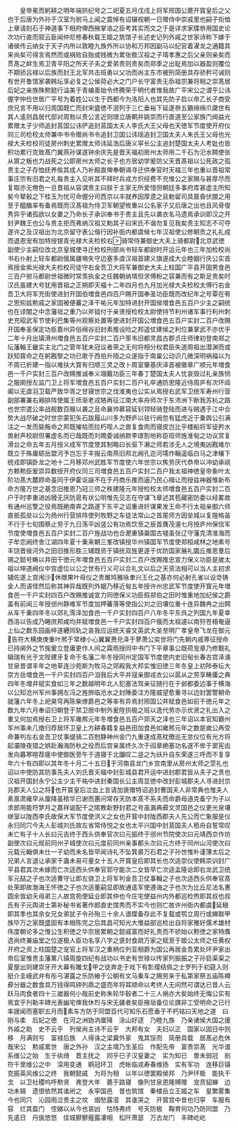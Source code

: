 <!-- { "loadSidebar": true } -->
　　皇帝冕而躬耕之明年端拱纪号之二祀夏五月戊戌上将军邢国公薨开寳皇后之父也于后唐为外孙于汉室为驸马上闻之震悼有诏辍视朝一日赠侍中崇戚里也嗣子衔恤上章请刻石于神道事下相府俾西掖掌诰之臣考其实而文之于是详求家牒叅用国史论次功行直而叙云臣闻仲尼修春秋载王姬之筑馆子长述史记列外戚之世家诗称下嫁于诸侯传云纳女于天子内所以敦睦九族外所以协和万邦因副马以纪官着濯龙之通籍其来尚矣可得言焉然而或祸败自贻或贱微为累张敖汉祖之子壻孝惠之后父亲则亲矣而贯髙之衅生焉卫青平阳之所天子夫之爱弟贵则贵矣而郑季之出耻焉加以器盈则覆位不期骄吕禄以后族而封王北军共击班勇以父功而尚主东市被刑简册具存骄矜可诫则有世开鲁馆家袭韩坛享必复之公侯荷必大之门户长守富贵无忝祖宗兼将相之崇髙居后妃之亲族殊勲懿行溢美于青编善始令终腾荣于明代者惟我故广平宋公之谓乎公讳偓字仲俭世居广平号为着姓公以生于西都今为洛阳人也其先防子启以帝乙长子商受庶兄言不用以归周国既亡而封宋盛徳不泯列于三仁垂裕下延遂叅五霸绵绵爪瓞世有其人逺则昌居代邸对周勃以责公言近则璟立唐朝并姚崇而行直道至公家族门阀益光累赠太子少师追封莒国公讳俨追封莒国太夫人李氏大王父母也天徳军节度使开府仪同三司检校太师兼中书令赠尚书令追封卫国公讳瑶追封卫国太夫人朱氏王父母也光禄大夫检校司徒房州刺史累赠太师讳延浩后唐义寜长公主追封楚国太夫人考妣也皆积功累行克致髙门翼燕孙谋遂钟余庆先是晋天福初房州太师用二千石为汜水闗使张从賔之叛也力战死之公即房州太师之长子也方居幼学爰防父天晋髙祖以公死政之孤贵主之子存恤抚养俟其成人乃补殿直俾奉朝谒寻迁供奉官时天福三年也重以晋祖常事庄宗有旧君之礼每贵主入见听其不拜时兵戎方炽经费不充惟公之家赐与甚厚尽而复取亦无倦色一旦晋祖从容谓贵主曰朕于主家无所爱惜但朝廷多事府库甚虚主所知矣今辇毂之下桂玉为忧可命偓分司西京以丰就养因厚遗之且勅留司具晨昏伏腊之用至于醯醢率有备焉既而汉髙祖为侍卫军朝望攸重以公名家子又后唐之出也且风骨俊秀异乎诸孤欲以女妻之乃命长子承训奉书于贵主且先以袭衣名马遗焉承训即汉之开封尹魏王也公与贵主拒而弗纳汉祖又勅其子曰宋氏不谐勿复见我矣贵主知志不可夺遂许之及汉祖出为北京留守表公偕行因补衙内都虞候七年汉祖使公修朝贡之礼礼成而退恩宠有加特授银青光禄大夫检校右骑常侍兼御史大夫上骑都尉北京武徳副使少主嗣位改北京皇城使寻迁检校刑部尚书轻车都尉时开运元年也三年加检校尚书右仆射上轻车都尉俄属疆埸失守边塞多虞汉祖首建义旗遂成大业睦姻行庆公实首焉授金紫光禄大夫检校司徒守右金吾卫大将军兼御史大夫上柱国广平县开国男食邑三百户驸马都尉世祖微时常羡执金之任魏朝纳壻但求傅粉之容兼而有之斯足贵矣时汉氏虽建大号犹用晋祖之正朔即天福十二年四月也九月加光禄大夫检校太傅行右金吾卫大将军充街使进封开国伯増食邑四百户赐开国奉圣功臣既而改纪年之号覃在宥之恩矧兹勲戚之家固被便蕃之泽干祐元年加特进封开国侯増食邑五百户少主之嗣统也在谅闇之中念藩垣之重乃以斧钺付于亲贤授检校太尉使持节利州诸军事行利州刺史充昭武军节使利巴集等州观察处置等使进封开国公増食邑五百户实封二百户改赐开国奉圣保定功臣嘉州异俗绵谷旧封素推设险之邦遥仗建侯之利位兼掌武不亦优乎二年十月出镇滑州増食邑五百户实封二百户豕韦旧都灵昌古郡贞庄师律初登南郑之坛藩翰王畿实主北门之管年犹未冠议者荣之无何将相分权君臣失道周祖出潜渊而或跃知寳命之在躬戡黎之功已歌于西伯升陑之众遂指于南巢公动识几微深明祸福以为不周已折建一指以难扶大寳有归顺三灵之改卜周室肇基庆泽首被徽章广顺元年増食邑一千户实封三百户改赐推诚奉义翊戴功臣三年春丁楚国太夫人忧哀毁过礼亲族悯之服阕授左监门卫上将军増食邑五百户实封二百户礼卒通防恩隆近侍周庐有次环阊阖以无虞羽卫载严致华胥之甘寝世宗之伐淮夷也公实从焉授右武军卫统军寿州行营副部署兼右厢排阵使属王师渐老戎辂再征江南大率舟师次于东沛洲下断我苏杭之路也世宗遣公率战舰数百艘以袭之且命襄帅慕容延钊领轻骑登陆而进与贼遇于江中合势大战尽破之时世宗蒙犯矢石跋履山川多为野庐以驻行阙忽有猛虎近于乗舆公引满注之一发而毙叛命之邦既摧枯而拉朽咥人之兽复食肉而寝皮岂比乎楼船将军徒矜水兽射声校尉但署虚名而已哉既而刘赡委诚纳款李璟割地称臣班师旌淮甸之功议赏复滑台之命五年五月授义成军节度使其制略曰长驱下濑之师若涉无人之境夷凶戡难尔既立于殊庸砺岳盟河予岂忘于丰报云南燕旧邦北阙孔迩河壖作翰遥临白马之津穰下统戎即镇卧龙之地十二月移邓州武胜军节度使六年世宗以焦劳厌代恭帝以冲幼承祧方赖勲臣爰崇异数授开府仪同三司増食邑五百户实封二百户我太祖神徳皇帝象叶太阶功髙大麓顾命虽同于伊霍讴謡不在于丹商乐推而逼乃民心揖让而授兹神器惟新布命方隆万世之基念旧推恩乃冠三师之秩建隆元年授检校太师増食邑五百户实封二百户于时李重进凶猾无厌防扈有状公明惟先见志在夺谋飞章述其苞藏密防委以经畧故有通州巡警之役焉既絶南奔之路遂下东平之诏重进奸谋果发王命不行太祖亲御六师直抵孤垒以公为扬州行营排阵使列牧野之车徒法常山之首尾师方因垒城以复隍格苖不行于七旬围蔡止劳于九日荡平凶竖公有功焉饮至之辰首膺茂渥七月授庐州保信军节度使増食邑五百户实封二百户旌战功也合淝重镇巢国古墟虽张辽守藩克清淮海而子牟恋阙终舍江湖四年夏十乗来朝三峯改镇授华州镇国军节度使郑桓咸林之地素号丰饶晋侯河外之田旧推形胜三辅既资于镇抚双旌更遂于优防国家展礼圜丘推恩羣后锡之懿号畴以井田干徳元年増食邑五百户实封二百户改赐推忠宣力保义功臣是嵗太祖以坤道阙仪中宫虚位以公之世有行义可以合礼文以后之天资法相可以当人主初求辅佐遂上宫闱沙休徴果叶母仪之贵雎鸠雅咏聿兴王化之基亦何必射孔雀以设竒铸金人而语怪然后称其神异哉既列外姻乃移近甸五年授许州忠武军节度使开寳元年増食邑一千户实封四百户改赐推诚宣力同徳保义功臣假郑伯之田时惟重地加纪侯之爵盖有前闻三年授邠州静难军节度加押蕃落等使指公刘之旧壤位重十连异魏冉之出闗从车千乗四年冬以郊礼霈泽加食邑一千户实封四百户八年冬平东呉之列国九年夏幸西洛以告成乃睠庶邦咸均井赋増食邑一千户实封四百户俄而太祖遽以南狩苍梧奄逼上仙之数东园画梓遂纒同轨之哀我应运统天睿文英武大圣至明广孝皇帝飞龙在御元告符大横庚庚重叶熈于常棣小心翼翼赉兑泽于蓼萧公奕世将门先朝内戚専征授命已持阃外之节旄爰立登庸更作人间之霖雨授同中书门下平章事公既荷宠章乃修觐礼辑瑞有光于文陛建牙复命于名藩二年冬授同州定国军节度使内史旧甸长春古宫泽涌甘泉昔谓丰年之地草连沙苑斯为牧马之郊殿我大邦实惟旧徳三年冬皇上初陟泰坛大崇方岳増食邑一千户实封四百户洎我后大平并冦亲御戎衣公以扈从之劳享畴庸之典四年冬増井赋实食如三年之数越明年北人犯塞法驾亲征随行在于邺都委边事于横海以公知沧州军州事拥左冯之旌斾临沧水之封陲委注方隆威望愈重寻以边封罢警朝命就藩六年冬上祀昊穹再陈柴燎爵邑之等率有异焉封邢国公井赋食邑如前干徳元年之数九年六月奉诏归朝登于禁卫居中制外爰陞拱极之班以逸代劳亦示优贤之礼出入之重又何加焉授右卫上将军雍熈元年冬増食邑五百户郊天之泽也三年诏以本官知霸州军州事未几徴归荐居环卫皇上方耕春籍复益邑田加食邑如雍熈元年之数是嵗公再受命兼判左右金吾卫仗事缇骑二百尅静神州金门九重遂成髙枕徼巡无怠仪位有光方将起灞陵夜猎之娯赴瀚海防秋之役而后宫亲属终久次于阎章絶塞功名遂不侔于窦宪齿发向暮寒暄荐瘥中使御医旁午于道寝于北牖叹二竖之为祅升自东荣遂三呼而不复享年六十有四即以其年冬十月二十五日于河南县龙门乡宫南里从房州太师之茔礼也诏以中使防其防事先夫人刘氏晋天福中封彭城县君开运中进封郡君皆从夫子之贵也汉祖开国封永宁公主少主干祐中进封秦国长公主周显徳中改封彭城郡夫人寻进封京兆郡夫人公之将也开寳皇后泣血上言请加褒赠特诏追封曹国夫人非常典也惟夫人素禀肃雍早从厘降虽秾华已谢而蕙问常存天防本髙不系夫而命爵母道克备宁为子以求郎用能符梦月之嘉祥诞配干之隂教新野封君之号虽漏典彛文灵国邑之仪更光泉壤继室以陇西李氏故保大军节度使洪义之女也开寳中封陇西郡夫人先公而亡象服是仪永归同穴今夫人彭城刘氏故左省常侍悦之女也太平兴国中封莒国夫人栢舟自誓常叹未亡有子十人长曰元吉终于西头供奉官次曰元振终于邠州节院使次曰元靖西京作坊副使次曰元规前同州子城使次曰元度前同州亲事都头次曰元方终于同州山河使次曰元载元翰俱未仕一子幼而未名皆早闻诗礼不坠箕裘万石君之子孙世惟朴谨薄太后之兄弟人言退让承家干蛊未易可量女十五人开寳皇后即其长也次适崇仪使韩崇训封广平县君其次未嫁而亡次适西头供奉官郭守能次二女皆早亡次适孟隆谂即右龙武卫统军元喆之子也次适曹守让即左骁卫上将军判金吾卫仗事翰之子也次适西头供奉官髙处荣即故渤海王怀徳之子也次适董嗣显即故通逺军使遵诲之子也次为比丘尼法名惠圆余皆幼夭母弟三人故宫苑使延业即其仲也今庄宅使益州内外都巡检煦即其叔也叔氏有子元舆进士第补秘书省著作郎直史馆秀而不实今也则亡故许州衙内都虞延稹即其季也其余女兄女弟犹子令孙殆三十余人谱牒备存此不复载或鹗立周行或蝉聫甲族毕万之家既盛固有本根陈完之后其昌可知光大惟益部巡检出自将家雅好儒术雄材伟度朝论多之惟公生积徳之华宗居累朝之懿戚富而好礼贵而不骄始以勲徳之家特膺选尚终兼庙堂之位遂极人臣功名享八字之褒封食疏万家之赋至于姬公太师之任黄权开府之资上柱国楚之宠官上将军汉之重柄位列亚相爵为国公再居金吾累处环尹家出帝后室惟贵主藩篱八镇周旋四纪有战功以书史有世禄以传家列振振之子孙启渠渠之夏屋出则建崇牙开大幕有雕戈甲之徒奔走于戏下有彯缨结佩之士罗列于初筵入则挺介圭峨武弁有彤弓湛露之乐防飨于公朝有文马乗车之赐劳来于私第家祭五庙陈樽彛分器之数食具万钱得鸣钟列鼎之盛而年将耳顺命以考终人无间然可谓达已昔人云跃马肉食者四十三嵗器何小哉前史称朱轮华毂者二十三人祸亦大矣始终无悔公实有焉宜乎刋勒丰碑光表幽宅俾我休烈与宋无疆者矣臣掖垣备位论譔非工受明命之已行率謏闻而塞职五月而素车方防于同盟百代可知乐石愿垂于不朽铭曰天地之道　曰刚与柔　后妃之徳　在河之洲妫汭厘降　涂山好逑　乃睦九族　乃亲诸侯大国之援　外戚之助　史不云乎　列侯尚主诗不云乎　大邦有女　夫妇以正　国家以固日中则移　月满则亏　富禄后族　人得诛之梁冀外家　鬼其馁而　简册具载　居髙必危休哉宋公　勲戚累世　唐之外孙　汉之主壻乃生圣后　作配先帝　富贵崇髙　光华谱系维公之始　生于纨绮　晋主抚之　同乎巳子汉皇妻之　实为知已　曽未弱冠　剖符千里维公之中　深用变通　鹖冠环卫　虎帐临戎寿春维扬　实有军功　连移巨镇　克振英风维公之终　我朝懿戚　为将为相　以年以徳罢殿侯邦　乃尹环极　能执干戈　以卫社稷呜呼勲贤　弗登大年　薨于路寝　像列甘泉恩隆赙赠　宠贲貂蝉　边功未辑　遗恨依然其谁祔之　永寜国邑　昔也筑馆　秦楼岳立王姬之车　星繁雾集　今也同穴　沁园雨泣贵主之坟　烟愁露湿　其谁哭之　开寳宫中昔也归寜　车服有容　烂其盈门　侄娣以从今也哀凶　怙恃弗终　号天防极　鞠育何功乃防同盟　乃先逺日　丹旐悠悠　佳城鬰鬰薤露凄咽　松阡萧瑟　万古龙门　丰碑屹屹
